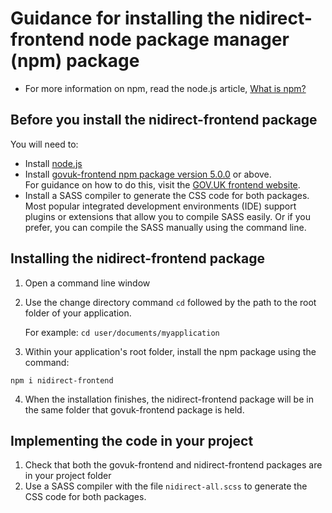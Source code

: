 # Guidance for installing the nidirect-frontend node package manager (npm) package
- For more information on npm, read the node.js article, [What is npm?](https://nodejs.org/en/knowledge/getting-started/npm/what-is-npm/)

##  Before you install the nidirect-frontend package
You will need to:
- Install [node.js](https://nodejs.org/en/)
- Install [govuk-frontend npm package version 5.0.0](https://www.npmjs.com/package/govuk-frontend/v/5.0.0) or above.  
  For guidance on how to do this, visit the [GOV.UK frontend website](https://frontend.design-system.service.gov.uk/installing-with-npm/#requirements).
- Install a SASS compiler to generate the CSS code for both packages.  
  Most popular integrated development environments (IDE) support plugins or extensions that allow you to compile SASS easily. Or if you prefer, you can compile the SASS manually using the command line.

## Installing the nidirect-frontend package
1. Open a command line window
2. Use the change directory command `cd` followed by the path to the root folder of your application.   

   For example: `cd user/documents/myapplication`  

3. Within your application's root folder, install the npm package using the command:

  `npm i nidirect-frontend`
  
4. When the installation finishes, the nidirect-frontend package will be in the same folder that govuk-frontend package is held.
  
## Implementing the code in your project
1. Check that both the govuk-frontend and nidirect-frontend packages are in your project folder
2. Use a SASS compiler with the file `nidirect-all.scss` to generate the CSS code for both packages.
